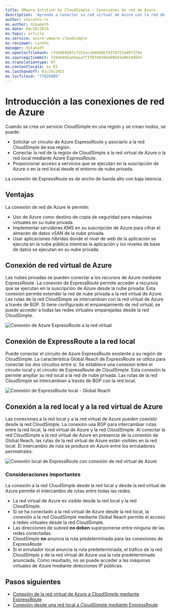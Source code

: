 ```yaml
---
title: VMware Solution by CloudSimple - Conexiones de red de Azure
description: 'Aprenda a conectar su red virtual de Azure con la red de su región de CloudSimple:'
author: sharaths-cs
ms.author: dikamath
ms.date: 04/10/2019
ms.topic: article
ms.service: azure-vmware-cloudsimple
ms.reviewer: cynthn
manager: dikamath
ms.openlocfilehash: cfd4d65b07cf255ac2b60d6bf8376723a997374e
ms.sourcegitcommit: f28ebb95ae9aaaff3f87d8388a09b41e0b3445b5
ms.translationtype: HT
ms.contentlocale: es-ES
ms.lasthandoff: 03/29/2021
ms.locfileid: "77025085"
---
```

# <a name="azure-network-connections-overview"></a>Introducción a las conexiones de red de Azure

Cuando se crea un servicio CloudSimple en una región y se crean nodos, se puede:

* Solicitar un circuito de Azure ExpressRoute y asociarlo a la red CloudSimple de esa región.
* Conectar la red de la región de CloudSimple a la red virtual de Azure o la red local mediante Azure ExpressRoute.
* Proporcionar acceso a servicios que se ejecutan en la suscripción de Azure o en la red local desde el entorno de nube privada.

La conexión de ExpressRoute es de ancho de banda alto con baja latencia.

## <a name="benefits"></a>Ventajas

La conexión de red de Azure le permite:

* Uso de Azure como destino de copia de seguridad para máquinas virtuales en su nube privada.
* Implementar servidores KMS en su suscripción de Azure para cifrar el almacén de datos vSAN de la nube privada.
* Usar aplicaciones híbridas donde el nivel de web de la aplicación se ejecuta en la nube pública mientras la aplicación y los niveles de base de datos se ejecutan en su nube privada.

## <a name="azure-virtual-network-connection"></a>Conexión de red virtual de Azure

Las nubes privadas se pueden conectar a los recursos de Azure mediante ExpressRoute.  La conexión de ExpressRoute permite acceder a recursos que se ejecutan en la suscripción de Azure desde la nube privada.  Esta conexión permite extender la red de nube privada a la red virtual de Azure.  Las rutas de la red CloudSimple se intercambian con la red virtual de Azure a través de BGP.  Si tiene configurado el emparejamiento de red virtual, se puede acceder a todas las redes virtuales emparejadas desde la red CloudSimple.

![Conexión de Azure ExpressRoute a la red virtual](media/cloudsimple-azure-network-connection.png)

## <a name="expressroute-connection-to-on-premises-network"></a>Conexión de ExpressRoute a la red local

Puede conectar el circuito de Azure ExpressRoute existente a su región de CloudSimple. La característica Global Reach de ExpressRoute se utiliza para conectar los dos circuitos entre sí.  Se establece una conexión entre el circuito local y el circuito de ExpressRoute de CloudSimple.  Esta conexión le permite ampliar su red local a la red de nube privada. Las rutas de la red CloudSimple se intercambian a través de BGP con la red local.

![Conexión de ExpressRoute local - Global Reach](media/cloudsimple-global-reach-connection.png)

## <a name="connection-to-on-premises-network-and-azure-virtual-network"></a>Conexión a la red local y a la red virtual de Azure

Las conexiones a la red local y a la red virtual de Azure pueden coexistir desde la red CloudSimple.  La conexión usa BGP para intercambiar rutas entre la red local, la red virtual de Azure y la red CloudSimple.  Al conectar la red CloudSimple a la red virtual de Azure en presencia de la conexión de Global Reach, las rutas de la red virtual de Azure están visibles en la red local.  El intercambio de ruta se produce en Azure entre los enrutadores perimetrales.

![Conexión local de ExpressRoute con conexión de red virtual de Azure](media/cloudsimple-global-reach-and-vnet-connection.png)

### <a name="important-considerations"></a>Consideraciones importantes

La conexión a la red CloudSimple desde la red local y desde la red virtual de Azure permite el intercambio de rutas entre todas las redes.

* La red virtual de Azure es visible desde la red local y la red CloudSimple.
* Si se ha conectado a la red virtual de Azure desde la red local, la conexión a la red CloudSimple mediante Global Reach permite el acceso a redes virtuales desde la red CloudSimple.
* Las direcciones de subred **no deben** superponerse entre ninguna de las redes conectadas.
* CloudSimple **no** anuncia la ruta predeterminada para las conexiones de ExpressRoute
* Si el enrutador local anuncia la ruta predeterminada, el tráfico de la red CloudSimple y de la red virtual de Azure usa la ruta predeterminada anunciada.  Como resultado, no se puede acceder a las máquinas virtuales de Azure mediante direcciones IP públicas.

## <a name="next-steps"></a>Pasos siguientes

* [Conexión de la red virtual de Azure a CloudSimple mediante ExpressRoute](virtual-network-connection.md)
* [Conexión desde una red local a CloudSimple mediante ExpressRoute](on-premises-connection.md)
